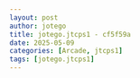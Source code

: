 ```yaml
---
layout: post
author: jotego
title: jotego.jtcps1 - cf5f59a
date: 2025-05-09
categories: [Arcade, jtcps1]
tags: [jotego.jtcps1]
---
```


